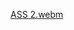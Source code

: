 [ASS 2.webm](https://github.com/Nayudupriyanka/Neural-Networks/assets/80939053/2409b336-7352-4af2-938d-3e8439e6959e)
